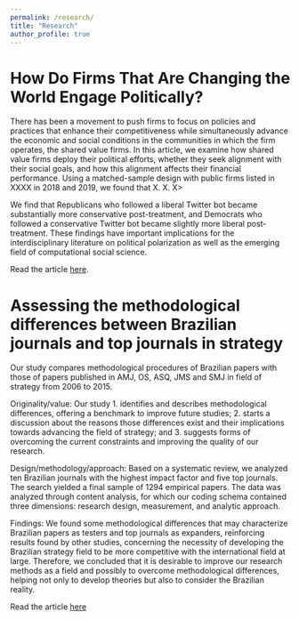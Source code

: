 ```yaml
---
permalink: /research/
title: "Research"
author_profile: true
---
```


# How Do Firms That Are Changing the World Engage Politically? #

There has been a movement to push firms to focus on policies and practices that enhance their competitiveness while simultaneously advance the economic and social conditions in the communities in which the firm operates, the shared value firms. In this article, we examine how shared value firms deploy their political efforts, whether they seek alignment with their social goals, and how this alignment affects their financial performance. Using a matched-sample design with public firms listed in XXXX in 2018 and 2019, we found that X. X. X>


We find that Republicans who followed a liberal Twitter bot became substantially more conservative post-treatment, and Democrats who followed a conservative Twitter bot became slightly more liberal post-treatment. These findings have important implications for the interdisciplinary literature on political polarization as well as the emerging field of computational social science.

Read the article [here](https://rbr.business.rutgers.edu/article/how-do-firms-are-changing-world-engage-politically#.YXGA73SdI5M.twitter). 

 # Assessing the methodological differences between Brazilian journals and top journals in strategy #

Our study compares methodological procedures of Brazilian papers with those of papers published in AMJ, OS, ASQ, JMS and SMJ in field of strategy from 2006 to 2015.

Originality/value:
Our study 1. identifies and describes methodological differences, offering a benchmark to improve future studies; 2. starts a discussion about the reasons those differences exist and their implications towards advancing the field of strategy; and 3. suggests forms of overcoming the current constraints and improving the quality of our research.

Design/methodology/approach:
Based on a systematic review, we analyzed ten Brazilian journals with the highest impact factor and five top journals. The search yielded a final sample of 1294 empirical papers. The data was analyzed through content analysis, for which our coding schema contained three dimensions: research design, measurement, and analytic approach.

Findings:
We found some methodological differences that may characterize Brazilian papers as testers and top journals as expanders, reinforcing results found by other studies, concerning the necessity of developing the Brazilian strategy field to be more competitive with the international field at large. Therefore, we concluded that it is desirable to improve our research methods as a field and possibly to overcome methodological differences, helping not only to develop theories but also to consider the Brazilian reality.

Read the article [here](https://www.scielo.br/j/ram/a/rsxx96mj5zXhhKf9cLp9jtL/?lang=en)